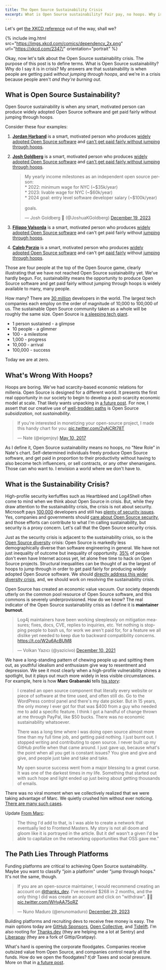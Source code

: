 ```yaml
---
title: The Open Source Sustainability Crisis
excerpt: What is Open Source sustainability? Fair pay, no hoops. Why is it in crisis? Burnout.
---
```


Let's get [the XKCD reference](https://xkcd.com/2347/) out of the way, shall we?

{% include img.html src="https://imgs.xkcd.com/comics/dependency_2x.png" url="https://xkcd.com/2347/" orientation="portrait" %}

Okay, now let's talk about the Open Source sustainability crisis. The purpose
of this post is to define terms. What is Open Source sustainability? Why do I
say it is in crisis? My answers are that sustainability is when people are
getting paid _without jumping through hoops_, and we're in a crisis because
people aren't _and they're burning out_.

## What is Open Source Sustainability?

Open Source sustainability is when any smart, motivated person can produce
widely adopted Open Source software and get paid fairly without jumping through
hoops.

Consider these four examples:

1. [**Jordan Harband**](https://twitter.com/ljharb) is a smart, motivated
   person who produces [widely adopted Open Source
   software](https://github.com/ljharb) and [can't get paid fairly without jumping
   through
   hoops](https://thenewstack.io/open-source-needs-maintainers-but-how-can-they-get-paid/).

1. [**Josh Goldberg**](https://www.joshuakgoldberg.com/) is a smart, motivated
   person who produces [widely adopted Open Source
   software](https://github.com/JoshuaKGoldberg) and [can't get paid fairly
   without jumping through
   hoops](https://twitter.com/JoshuaKGoldberg/status/1737229604442517902).

   <blockquote class="twitter-tweet" data-dnt="true"><p lang="en" dir="ltr">My yearly income milestones as an independent open source person:<br>* 2022: minimum wage for NYC (~$35k/year)<br>* 2023: livable wage for NYC (~$60k/year)<br>* 2024 goal: entry level software developer salary (~$100k/year)<br><br>goals.</p>&mdash; Josh Goldberg 💖 (@JoshuaKGoldberg) <a href="https://twitter.com/JoshuaKGoldberg/status/1737229604442517902?ref_src=twsrc%5Etfw">December 19, 2023</a></blockquote>

1. [**Filippo Valsorda**](https://filippo.io/) is a smart, motivated person who
   produces [widely adopted Open Source
   software](https://github.com/FiloSottile) and can't get paid fairly without
   [jumping through hoops](https://words.filippo.io/full-time-maintainer/).

1. [**Caleb Porzio**](https://calebporzio.com/) is a smart, motivated person
   who produces [widely adopted Open Source
   software](https://github.com/calebporzio) and can't get [paid
   fairly](https://calebporzio.com/i-just-hit-dollar-100000yr-on-github-sponsors-heres-how-i-did-it)
   without [jumping through hoops](https://calebporzio.com/sponsorware).

Those are four people at the top of the Open Source game, clearly illustrating
that we have not reached Open Source sustainability yet. We've hardly begun.
For, sustainability means the opportunity to produce Open Source software and
get paid fairly without jumping through hoops is widely available to many, many
people.

How many? There are [30
million](https://www.statista.com/statistics/627312/worldwide-developer-population/)
developers in the world. The largest tech companies each employ on the order of
magnitude of 10,000 to 100,000 of us. The sustainable Open Source community
taken as a whole will be roughly the same size. Open Source is [a sleeping tech
giant](https://gratipay.news/your-company-should-probably-pay-2000-per-person-for-open-source-9205443e209d).

- 1 person sustained - a glimpse
- 10 people - a glimmer
- 100 - a milestone
- 1,000 - progress
- 10,000 - arrival
- 100,000 - success

Today we are at zero.

## What's Wrong With Hoops?

Hoops are boring. We've had scarcity-based economic relations for millenia.
Open Source is designed for a different world. It presents the first real
opportunity in our society to begin to develop a post-scarcity economic model
at scale. That likely wants unpacking in [a future
post](https://github.com/chadwhitacre/openpath/issues/15). For now, I assert
that our creative use of [well-trodden
paths](https://twitter.com/eigenjoy/status/862412458517962752) is Open Source
_subsidization_, not _sustainability_.

<blockquote class="twitter-tweet" data-dnt="true"><p lang="en" dir="ltr">If you&#39;re interested in monetizing your open-source project, I made this handy chart for you: <a href="https://t.co/2yAjCRt78T">pic.twitter.com/2yAjCRt78T</a></p>&mdash; Nate (@eigenjoy) <a href="https://twitter.com/eigenjoy/status/862412458517962752?ref_src=twsrc%5Etfw">May 10, 2017</a></blockquote>

As I define it, Open Source sustainability means no hoops, no "New Role" in
Nate's chart. Self-determined individuals freely produce Open Source software,
and get paid in proportion to their productivity without having to also become
tech influencers, or sell contracts, or any other shenanigans. Those can who
want to. I envision a world where we don't have to.

## What is the Sustainability Crisis?

High-profile security kerfuffles such as Heartbleed and Log4Shell often come to
mind when we think about Open Source in crisis. But, while they draw attention
to the sustainability crisis, the crisis is not about security. Microsoft pays
[100,000](https://devblogs.microsoft.com/engineering-at-microsoft/welcome-to-the-engineering-at-microsoft-blog/)
developers and still has [plenty of security
issues](https://msrc.microsoft.com/update-guide/vulnerability). Yes, companies
and governments should [care about Open Source security](https://openssf.org/),
and those efforts can contribute to what I'm calling sustainability, but
security is a proxy concern. Let's call that the Open Source security crisis.

Just as the security crisis is adjacent to the sustainability crisis, so is the
[Open Source
diversity](https://en.wikipedia.org/wiki/Diversity_in_open-source_software)
crisis: Open Source is markedly less demographically diverse than software
engineering in general. We have not just inequality of outcome but inequality of
opportunity.
[35%](https://www.statista.com/statistics/617136/digital-population-worldwide/)
of people don't even have Internet access yet, let alone free time to hack on
Open Source projects. Structural inequalities can be thought of as the largest
of hoops to jump through in order to get paid fairly for producing widely
adopted Open Source software. We should [directly address this wider diversity
crisis](https://www.outreachy.org/), and, we should work on resolving the
sustainability crisis.

Open Source has created an economic value vacuum. Our society depends
utterly on the common pool resource of Open Source software, and this commons
is severely underprovisioned. How do we know? The real indicator of the Open
Source sustainability crisis as I define it is **maintainer burnout**.

<blockquote class="twitter-tweet" data-dnt="true"><p lang="en" dir="ltr">Log4j maintainers have been working sleeplessly on mitigation measures; fixes, docs, CVE, replies to inquiries, etc. Yet nothing is stopping people to bash us, for work we aren&#39;t paid for, for a feature we all dislike yet needed to keep due to backward compatibility concerns. <a href="https://t.co/W2u6AcBUM8">https://t.co/W2u6AcBUM8</a></p>&mdash; Volkan Yazıcı (@yazicivo) <a href="https://twitter.com/yazicivo/status/1469349956880408583?ref_src=twsrc%5Etfw">December 10, 2021</a></blockquote>

We have a long-standing pattern of chewing people up and spitting them out, as
youthful idealism and enthusiasm give way to resentment and depression. We see
it most clearly when a high-profile vulnerability shines a spotlight, but it
plays out much more widely in less visible circumstances. For example, here is
how **Marc Grabanski** tells [his
story](https://blog.opencollective.com/frontend-masters/):

> I created an open source component that literally every website or piece of
> software at the time used, and often still do. Go to the WordPress control
> panel and there's my date picker. But in 15 years, the only money I ever got
> for that was $400 from a guy who needed me to add a specific feature. I think I
> got a handful of change thrown at me through PayPal, like $50 bucks. There was
> no economic sustainability whatsoever.
>
> There was a long time where I was doing open source almost more time than my
> full time job, and getting paid nothing. I just burnt out. I stopped writing
> and contributing to open source. I never built up my GitHub profile when that
> came around. I just gave up, because what's the point when all you get is
> constant issues? You give and give and give, and people just take and take and
> take.
>
> My open source success went from a major blessing to a great curse. It was
> one of the darkest times in my life. Something that started out with such hope
> and light ended up just being about getting thousands of emails.

There was no viral moment when we collectively realized that we were taking
advantage of Marc. We quietly crushed him without ever noticing. [There are
many such cases](https://blog.tidelift.com/maintainer-burnout-is-real).

<div class="update">
  <span>Update</span>
  <a href="https://twitter.com/1Marc/status/1748422612114362706">From Marc</a>:
  <blockquote>The thing I'd add to that, is I was able to create a network
  that eventually led to Frontend Masters. My story is not all doom and gloom
  like it is portrayed in the article. But it def wasn't a given I'd be able to
  capitalize on the networking opportunities that OSS gave me."</blockquote>
</div>

## The Path Lies Through Platforms

Funding platforms are critical to achieving Open Source sustainability. Maybe
you want to classify "join a platform" under "jump through hoops." It's not the
same, though.

<blockquote class="twitter-tweet" data-dnt="true">
  <p lang="en" dir="ltr">
    If you are an open-source maintainer, I would recommend creating an account
    on
    <a href="https://twitter.com/thanks_dev?ref_src=twsrc%5Etfw">@thanks_dev</a
    >. I&#39;ve received $268 in 2 months, and the only thing I did was create
    an account and click on &quot;withdraw&quot;. 👍🏻
    <a href="https://t.co/WHyAA75oRZ">pic.twitter.com/WHyAA75oRZ</a>
  </p>
  &mdash; Nuno Maduro (@enunomaduro)
  <a
    href="https://twitter.com/enunomaduro/status/1740686110978687267?ref_src=twsrc%5Etfw"
    >December 29, 2023</a
  >
</blockquote>

Building platforms and recruiting devs to receive free money is easy. The main
options today are [GitHub Sponsors](https://github.com/sponsors), [Open
Collective](ttps://www.opencollective.org/), and
[Tidelift](https://tidelift.com/). I'm also rooting for
[Thanks.dev](https://thanks.dev/home) (they are helping me a lot at Sentry) and
[Liberapay](https://liberapay.com/) (they are a fork of Gittip/Gratipay).

What's hard is opening the corporate floodgates. Companies receive outsized
value from Open Source, and companies control nearly all the funds. How do we
open the floodgates? _tl;dr_ Taxes and social pressure. More on that in [a
future post](https://github.com/chadwhitacre/openpath/issues/14).
